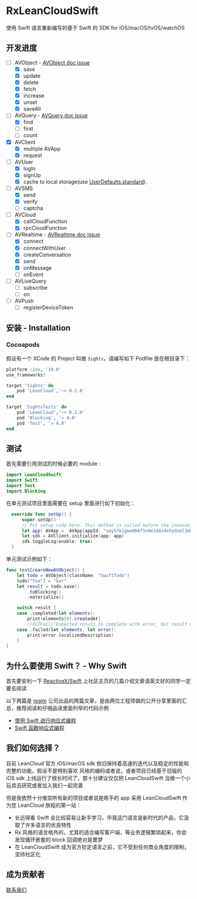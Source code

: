 # RxLeanCloudSwift
使用 Swift 语言重新编写的基于 Swift 的 SDK for iOS/macOS/tvOS/watchOS

## 开发进度

- [ ] AVObject - [AVObject doc issue](https://github.com/LeanCloud/-lean-swift/issues/8)
  - [x] save
  - [x] update
  - [x] delete
  - [x] fetch
  - [x] increase
  - [x] unset
  - [x] saveAll
- [ ] AVQuery - [AVQuery doc issue](https://github.com/LeanCloud/-lean-swift/issues/9)
  - [x] find
  - [ ] first
  - [ ] count
- [x] AVClient
  - [x] multiple AVApp
  - [x] request
- [ ] AVUser
  - [x] logIn
  - [x] signUp
  - [x] cache to local storage(use [UserDefaults.standard](https://developer.apple.com/documentation/foundation/userdefaults)).
- [ ] AVSMS
  - [x] send
  - [x] verify
  - [ ] captcha
- [ ] AVCloud
  - [x] callCloudFunction
  - [x] rpcCloudFunction
- [ ] AVRealtime - [AVRealtime doc issue](https://github.com/LeanCloud/-lean-swift/issues/5)
  - [x] connect
  - [x] connectWithUser
  - [x] createConversation
  - [x] send
  - [x] onMessage
  - [ ] onEvent
- [ ] AVLiveQuery
  - [ ] subscribe
  - [ ] on
- [ ] AVPush
  - [ ] registerDeviceToken

## 安装 - Installation

### Cocoapods

假设有一个 XCode 的 Project 叫做 `Sights`，请编写如下 Podfile 放在根目录下：

```ruby
platform :ios, '10.0'
use_frameworks!

target 'Sights' do
    pod 'LeanCloud','~> 0.1.0'
end

target 'SightsTests' do
    pod 'LeanCloud','~> 0.1.0'
    pod 'Blocking', '> 4.0'
    pod 'Test', '> 4.0'
end
```

## 测试
首先需要引用测试的时候必要的 module :

```swift
import LeanCloudSwift
import Swift
import Test
import Blocking
```

在单元测试项目里面需要在 setup 里面进行如下初始化：

```swift
  override func setUp() {
      super.setUp()
      // Put setup code here. This method is called before the invocation of each test method in the class.
      let app: AVApp =  AVApp(appId: "uay57kigwe0b6f5n0e1d4z4xhydsml3dor24bzwvzr57wdap", appKey: "kfgz7jjfsk55r5a8a3y4ttd3je1ko11bkibcikonk32oozww")
      let sdk = AVClient.initialize(app: app)
      sdk.toggleLog(enable: true)
  }
```

单元测试示例如下：

```swift
func testCreareNewAVObject() {
    let todo = AVObject(className: "SwiftTodo")
    todo["foo"] = "bar"
    let result = todo.save()
        .toBlocking()
        .materialize()

    switch result {
    case .completed(let elements):
        print(elements[0].createdAt)
        //XCTFail("Expected result to complete with error, but result was successful.")
    case .failed(let elements, let error):
        print(error.localizedDescription)
    }
}
```

## 为什么要使用 Swift？ - Why Swift

首先要安利一下 [ReactiveX/Swift](https://github.com/ReactiveX/Swift) 上社区主页的几篇介绍文章请英文好的同学一定要去阅读

以下两篇是 [realm](https://realm.io/cn/) 公司出品的两篇文章，是由两位工程师做的公开分享里面的汇总，推荐阅读和仔细品读里面列举的代码示例

- [使用 Swift 进行响应式编程](https://news.realm.io/cn/news/altconf-scott-gardner-reactive-programming-with-swift/)
- [Swift 函数响应式编程](https://news.realm.io/cn/news/slug-max-alexander-functional-reactive-swift/)


## 我们如何选择？

目前 LeanCloud 官方 iOS/macOS sdk 依旧保持着高速的迭代以及稳定的性能和完整的功能，假设不是特别喜欢  风格的编码或者说，或者项目已经基于旧版的 iOS sdk 上线运行了很长时间了，那十分建议仅仅把 LeanCloudSwift 当做一个小玩具去研究或者加入我们一起完善

但是我依然十分推崇所有新的项目或者说是练手的 app 采用 LeanCloudSwift 作为您 LeanCloud 旅程的第一站：

- 长远得看 Swift 会比较容易让新手学习，毕竟这门语言是新时代的产品，它汲取了许多语言的优良特性
- Rx 风格的语言格外的，尤其的适合编写客户端，等业务逻辑繁琐起来，你会发现循环嵌套的 block 回调绝对是噩梦
- 在 LeanCloudSwift 成为官方钦定语言之前，它不受到任何商业角度的限制，坚持社区化


## 成为贡献者

[联系我们](mailto:jun.wu@leancloud.rocks)


